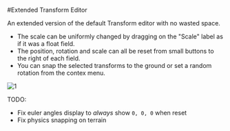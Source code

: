 #Extended Transform Editor

An extended version of the default Transform editor with no wasted space.

- The scale can be uniformly changed by dragging on the "Scale" label as if it was a float field.
- The position, rotation and scale can all be reset from small buttons to the right of each field.
- You can snap the selected transforms to the ground or set a random rotation from the contex menu.

![1](https://i.imgur.com/7mQTC00.gif)

TODO:
- Fix euler angles display to *always* show `0, 0, 0` when reset
- Fix physics snapping on terrain
